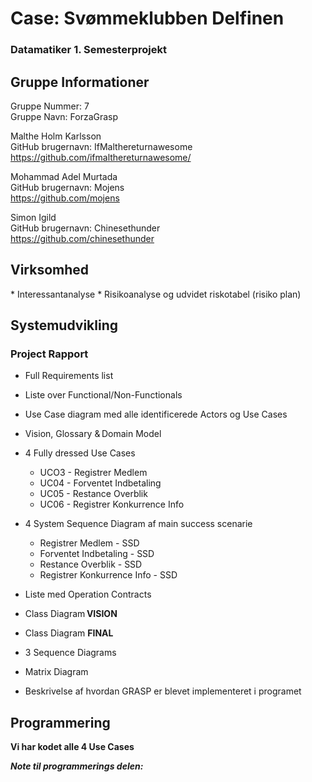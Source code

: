 <h1> Case: Svømmeklubben Delfinen </h1>
<h3>Datamatiker 1. Semesterprojekt</h3>

<h2> Gruppe Informationer </h2>

Gruppe Nummer: 7<br>
Gruppe Navn: ForzaGrasp<br>

Malthe Holm Karlsson <br>
GitHub brugernavn: IfMalthereturnawesome <br>
https://github.com/ifmalthereturnawesome/

Mohammad Adel Murtada  <br>
GitHub brugernavn: Mojens <br>
https://github.com/mojens

Simon Igild <br>
GitHub brugernavn: Chinesethunder <br>
https://github.com/chinesethunder


<h2> Virksomhed </h2>
* Interessantanalyse
* Risikoanalyse og udvidet riskotabel (risiko plan)


<h2> Systemudvikling  </h2>

<h3> Project Rapport </h3>

* Full Requirements list   

* Liste over Functional/Non-Functionals

* Use Case diagram med alle identificerede Actors og Use Cases  

* Vision, Glossary & Domain Model   

* 4 Fully dressed Use Cases
   - UCO3 - Registrer Medlem 
   - UC04 - Forventet Indbetaling
   - UC05 - Restance Overblik
   - UC06 - Registrer Konkurrence Info
  
* 4 System Sequence Diagram af main success scenarie 
   - Registrer Medlem - SSD
   - Forventet Indbetaling - SSD
   - Restance Overblik - SSD
   - Registrer Konkurrence Info - SSD
   
* Liste med Operation Contracts  

* Class Diagram **VISION**

* Class Diagram **FINAL**

* 3 Sequence Diagrams 

* Matrix Diagram

* Beskrivelse af hvordan GRASP er blevet implementeret i programet 

<h2> Programmering  </h2>

**Vi har kodet alle 4 Use Cases**


***Note til programmerings delen:***


